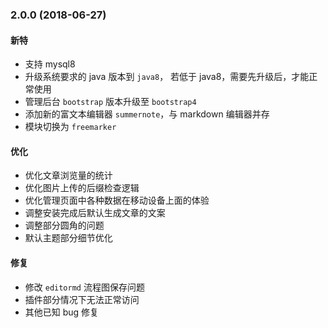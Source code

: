 ### 2.0.0 (2018-06-27)

#### 新特

- 支持 mysql8
- 升级系统要求的 java 版本到 `java8`， 若低于 java8，需要先升级后，才能正常使用
- 管理后台 `bootstrap` 版本升级至 `bootstrap4`
- 添加新的富文本编辑器 `summernote`，与 markdown 编辑器并存
- 模块切换为 `freemarker`

#### 优化

- 优化文章浏览量的统计
- 优化图片上传的后缀检查逻辑
- 优化管理页面中各种数据在移动设备上面的体验
- 调整安装完成后默认生成文章的文案
- 调整部分圆角的问题
- 默认主题部分细节优化

#### 修复

- 修改 `editormd` 流程图保存问题
- 插件部分情况下无法正常访问
- 其他已知 bug 修复